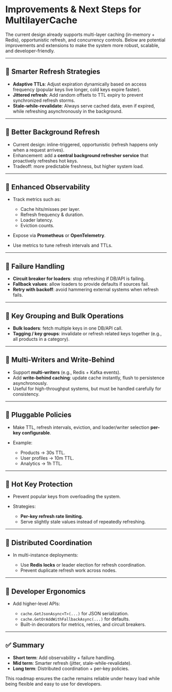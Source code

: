 # Improvements & Next Steps for MultilayerCache

The current design already supports multi-layer caching (in-memory + Redis), opportunistic refresh, and concurrency controls. Below are potential improvements and extensions to make the system more robust, scalable, and developer-friendly.

---

## 🔹 Smarter Refresh Strategies

* **Adaptive TTLs**: Adjust expiration dynamically based on access frequency (popular keys live longer, cold keys expire faster).
* **Jittered refresh**: Add random offsets to TTL expiry to prevent synchronized refresh storms.
* **Stale-while-revalidate**: Always serve cached data, even if expired, while refreshing asynchronously in the background.

---

## 🔹 Better Background Refresh

* Current design: inline-triggered, opportunistic (refresh happens only when a request arrives).
* Enhancement: add a **central background refresher service** that proactively refreshes hot keys.
* Tradeoff: more predictable freshness, but higher system load.

---

## 🔹 Enhanced Observability

* Track metrics such as:

  * Cache hits/misses per layer.
  * Refresh frequency & duration.
  * Loader latency.
  * Eviction counts.
* Expose via **Prometheus** or **OpenTelemetry**.
* Use metrics to tune refresh intervals and TTLs.

---

## 🔹 Failure Handling

* **Circuit breaker for loaders**: stop refreshing if DB/API is failing.
* **Fallback values**: allow loaders to provide defaults if sources fail.
* **Retry with backoff**: avoid hammering external systems when refresh fails.

---

## 🔹 Key Grouping and Bulk Operations

* **Bulk loaders**: fetch multiple keys in one DB/API call.
* **Tagging / key groups**: invalidate or refresh related keys together (e.g., all products in a category).

---

## 🔹 Multi-Writers and Write-Behind

* Support **multi-writers** (e.g., Redis + Kafka events).
* Add **write-behind caching**: update cache instantly, flush to persistence asynchronously.
* Useful for high-throughput systems, but must be handled carefully for consistency.

---

## 🔹 Pluggable Policies

* Make TTL, refresh intervals, eviction, and loader/writer selection **per-key configurable**.
* Example:

  * Products → 30s TTL.
  * User profiles → 10m TTL.
  * Analytics → 1h TTL.

---

## 🔹 Hot Key Protection

* Prevent popular keys from overloading the system.
* Strategies:

  * **Per-key refresh rate limiting.**
  * Serve slightly stale values instead of repeatedly refreshing.

---

## 🔹 Distributed Coordination

* In multi-instance deployments:

  * Use **Redis locks** or leader election for refresh coordination.
  * Prevent duplicate refresh work across nodes.

---

## 🔹 Developer Ergonomics

* Add higher-level APIs:

  * `cache.GetJsonAsync<T>(...)` for JSON serialization.
  * `cache.GetOrAddWithFallbackAsync(...)` for defaults.
  * Built-in decorators for metrics, retries, and circuit breakers.

---

## ✅ Summary

* **Short term**: Add observability + failure handling.
* **Mid term**: Smarter refresh (jitter, stale-while-revalidate).
* **Long term**: Distributed coordination + per-key policies.

This roadmap ensures the cache remains reliable under heavy load while being flexible and easy to use for developers.
